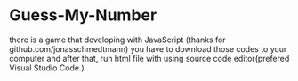 # Guess-My-Number
there is a game that developing with JavaScript (thanks for github.com/jonasschmedtmann)
you have to download those codes to your computer and after that, run html file with using source code editor(prefered Visual Studio Code.)
